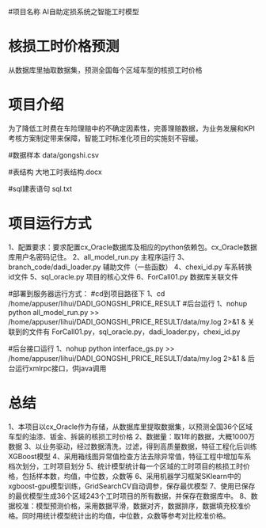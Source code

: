 #项目名称
AI自助定损系统之智能工时模型

# 核损工时价格预测
从数据库里抽取数据集，预测全国每个区域车型的核损工时价格

# 项目介绍
为了降低工时费在车险理赔中的不确定因素性，完善理赔数据，为业务发展和KPI考核方案制定带来保障，智能工时标准化项目的实施刻不容缓。

#数据样本
data/gongshi.csv

#表结构
大地工时表结构.docx

#sql建表语句
sql.txt

# 项目运行方式
1、配置要求：要求配置cx_Oracle数据库及相应的python依赖包。cx_Oracle数据库用户名密码记住。
2、all_model_run.py  主程序运行
3、branch_code/dadi_loader.py 辅助文件（一些函数）
4、chexi_id.py  车系转换id文件
5、sql_oracle.py 项目的核心文件
6、ForCall01.py 数据库关联文件

#部署到服务器运行方式：
#cd到项目路径下
1、cd /home/appuser/lihui/DADI_GONGSHI_PRICE_RESULT
#后台运行
1、nohup python all_model_run.py >> /home/appuser/lihui/DADI_GONGSHI_PRICE_RESULT/data/my.log 2>&1 &
关联到的文件有 ForCall01.py，sql_oracle.py，dadi_loader.py，chexi_id.py

#后台接口运行
1、nohup python interface_gs.py >> /home/appuser/lihui/DADI_GONGSHI_PRICE_RESULT/data/my.log 2>&1 &  后台运行xmlrpc接口，供java调用

# 总结
1、本项目以cx_Oracle作为存储，从数据库里提取数据集，以预测全国36个区域车型的油漆、钣金、拆装的核损工时价格
2、数据量：取1年的数据，大概1000万数据
3、以业务驱动，经过数据清洗，过滤，得到高质量数据，特征工程化后训练XGBoost模型
4、采用箱线图异常值检查方法去除异常值，特征工程中增加车系档次划分，工时项目划分
5、统计模型统计每一个区域的工时项目的核损工时价格，包括样本数，均值，中位数，众数等
6、采用机器学习框架SKlearn中的xgboost-gpu模型训练，GridSearchCV自动调参，保存最优模型
7、使用已保存的最优模型生成36个区域243个工时项目的所有数据，并保存在数据库中。
8、数据校准：模型预测价格，采用数据平滑，数据对齐，数据排序，数据填充校准价格。同时用统计模型统计出的均值，中位数，众数等参考对比校准价格。




